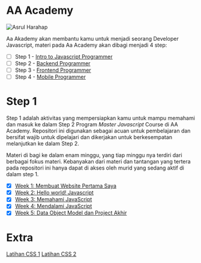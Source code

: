 # AA Academy

![Asrul Harahap](https://avatars2.githubusercontent.com/u/15111402?s=100&v=4 "Asrul Harahap")

Aa Akademy akan membantu kamu untuk menjadi seorang Developer Javascript, materi pada Aa Academy akan dibagi menjadi 4 step:
- [ ] Step 1 - [Intro to Javascript Programmer](https://github.com/talkasrul/step-1)
- [ ] Step 2 - [Backend Programmer](https://github.com/talkasrul/step-2)
- [ ] Step 3 - [Frontend Programmer](https://github.com/talkasrul/step-3)
- [ ] Step 4 - [Mobile Programmer](https://github.com/talkasrul/step-4)

# Step 1

Step 1 adalah aktivitas yang mempersiapkan kamu untuk mampu memahami dan masuk ke dalam Step 2 Program *Master Javascript* Course di AA Academy. Repositori ini digunakan sebagai acuan untuk pembelajaran dan bersifat wajib untuk dipelajari dan dikerjakan untuk berkesempatan melanjutkan ke dalam Step 2.

Materi di bagi ke dalam enam minggu, yang tiap minggu nya terdiri dari berbagai fokus materi. Kebanyakan dari materi dan tantangan yang tertera pada repositori ini hanya dapat di akses oleh murid yang sedang aktif di dalam step 1.

- [x] [Week 1: Membuat Website Pertama Saya](./README-WEEK-1.md)
- [x] [Week 2: Hello world! Javascript](./README-WEEK-2.md)
- [x] [Week 3: Memahami JavaScript](./README-WEEK-3.md)
- [x] [Week 4: Mendalami JavaScript](./README-WEEK-4.md)
- [x] [Week 5: Data Object Model dan Project Akhir](./README-WEEK-5.md)

# Extra

[Latihan CSS 1](./layout-css.md)
[Latihan CSS 2](./menu-css.md)
